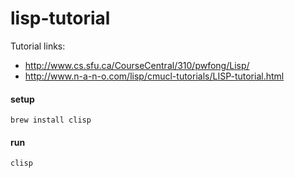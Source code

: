 # lisp-tutorial

Tutorial links:
* http://www.cs.sfu.ca/CourseCentral/310/pwfong/Lisp/
* http://www.n-a-n-o.com/lisp/cmucl-tutorials/LISP-tutorial.html

#### setup
`brew install clisp`

#### run
`clisp`
